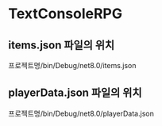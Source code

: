 # TextConsoleRPG

## items.json 파일의 위치 ##
프로젝트명/bin/Debug/net8.0/items.json

## playerData.json 파일의 위치 ##
프로젝트명/bin/Debug/net8.0/playerData.json
